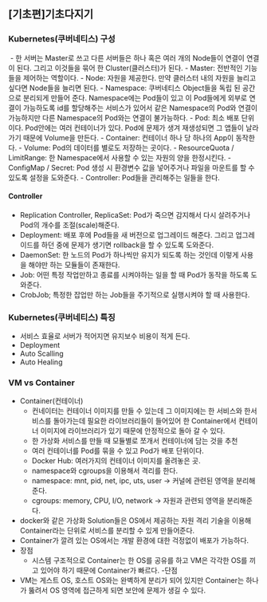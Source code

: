## [기초편]기초다지기

### Kubernetes(쿠버네티스) 구성
<img>
- 한 서버는 Master로 쓰고 다른 서버들은 하나 혹은 여러 개의 Node들이 연결이 연결이 된다. 그리고 이것들을 묶어 한 Cluster(클러스터)가 된다.
- Master: 전반적인 기능들을 제어하는 역할이다.
- Node: 자원을 제공한다. 만약 클러스터 내의 자원을 늘리고 싶다면 Node들을 늘리면 된다.
- Namespace: 쿠버네티스 Object들을 독립 된 공간으로 분리되게 만들어 준다. Namespace에는 Pod들이 있고 이 Pod들에게 외부로 연결이 가능하도록 id를 할당해주는 서비스가 있어서 같은 Namespace의 Pod와 연결이 가능하지만 다른 Namespace의 Pod와는 연결이 불가능하다.
- Pod: 최소 배포 단위이다. Pod안에는 여러 컨테이너가 있다. Pod에 문제가 생겨 재생성되면 그 앱들이 날라가기 때문에 Volume을 만든다. 
- Container: 컨테이너 하나 당 하나의 App이 동작한다.
- Volume: Pod의 데이터를 별로도 저장하는 곳이다.
- ResourceQuota / LimitRange: 한 Namespace에서 사용할 수 있는 자원의 양을 한정시킨다.
- ConfigMap / Secret: Pod 생성 시 환경변수 값을 넣어주거나 파일을 마운트를 할 수 있도록 설정을 도와준다.
- Controller: Pod들을 관리해주는 일들을 한다.

#### Controller
- Replication Controller, ReplicaSet: Pod가 죽으면 감지해서 다시 살려주거나 Pod의 개수를 조절(scale)해준다.
- Deployment: 배포 후에 Pod들을 새 버전으로 업그레이드 해준다. 그리고 업그레이드를 하던 중에 문제가 생기면 rollback을 할 수 있도록 도와준다.
- DaemonSet: 한 노드의 Pod가 하나씩만 유지가 되도록 하는 것인데 이렇게 사용을 해야만 하는 모듈들이 존재한다.
- Job: 어떤 특정 작업만하고 종료를 시켜야하는 일을 할 때 Pod가 동작을 하도록 도와준다.
- CrobJob; 특정한 잡업만 하는 Job들을 주기적으로 실행시켜야 할 때 사용한다.


### Kubernetes(쿠버네티스) 특징
- 서비스 효율로 서버가 적어지면 유지보수 비용이 적게 든다.
- Deployment
- Auto Scalling
- Auto Healing

### VM vs Container
- Container(컨테이너)
    - 컨네이터는 컨테이너 이미지를 만들 수 있는데 그 이미지에는 한 서비스와 한서비스를 돌아가는데 필요한 라이브러리들이 들어있어 한 Container에서 컨테이너 이미지에 라이브러리가 있기 때문에 안정적으로 돌아 갈 수 있다.
    - 한 가상화 서비스를 만들 때 모듈별로 쪼개서 컨테이너에 담는 것을 추천
    - 여러 컨테이너를 Pod를 묶을 수 있고 Pod가 배포 단위이다.
    - Docker Hub: 여러가지의 컨테이너 이미지를 올려놓은 곳.
    - namespace와 cgroups을 이용해서 격리를 한다.
    - namespace: mnt, pid, net, ipc, uts, user -> 커널에 관련된 영역을 분리해준다.
    - cgroups: memory, CPU, I/O, network -> 자원과 관련되 영역을 분리해준다.
- docker와 같은 가상화 Solution들은 OS에서 제공하는 자원 격리 기술을 이용해 Container라는 단위로 서비스를 분리할 수 있게 만들어준다.
- Container가 깔려 있는 OS에서는  개발 환경에 대한 걱정없이 배포가 가능하다.
- 장점
    -  시스템 구조적으로 Container는 한 OS를 공유를 하고 VM은 각각한 OS를 끼고 있어야 하기 때문에 Container가 빠르다.
-단점 
- VM는 게스트 OS, 호스트 OS와는 완벽하게 분리가 되어 있지만 Container는 하나가 뚫려서 OS 영역에 접근하게 되면 보안에 문제가 생길 수 있다.
